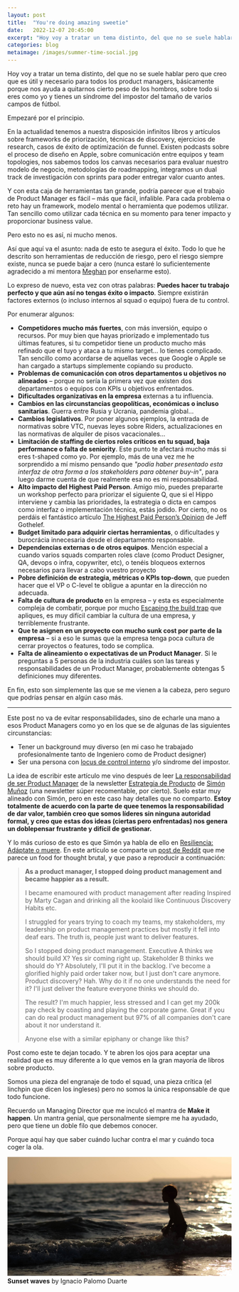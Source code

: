 ```yaml
---
layout: post
title:  "You're doing amazing sweetie"
date:   2022-12-07 20:45:00
excerpt: "Hoy voy a tratar un tema distinto, del que no se suele hablar pero que creo que es útil y necesario para todos los product managers, básicamente porque nos ayuda a quitarnos"
categories: blog
metaimage: /images/summer-time-social.jpg
---
```


Hoy voy a tratar un tema distinto, del que no se suele hablar pero que creo que es útil y necesario para todos los product managers, básicamente porque nos ayuda a quitarnos cierto peso de los hombros, sobre todo si eres como yo y tienes un síndrome del impostor del tamaño de varios campos de fútbol.

Empezaré por el principio.

En la actualidad tenemos a nuestra disposición infinitos libros y artículos sobre frameworks de priorización, técnicas de discovery, ejercicios de research, casos de éxito de optimización de funnel. Existen podcasts sobre el proceso de diseño en Apple, sobre comunicación entre equipos y team topologies, nos sabemos todos los canvas necesarios para evaluar nuestro modelo de negocio, metodologías de roadmapping, integramos un dual track de investigación con sprints para poder entregar valor cuanto antes.

Y con esta caja de herramientas tan grande, podría parecer que el trabajo de Product Manager es fácil – más que fácil, infalible. Para cada problema o reto hay un framework, modelo mental o herramienta que podemos utilizar. Tan sencillo como utilizar cada técnica en su momento para tener impacto y proporcionar business value.

Pero esto no es así, ni mucho menos.

Así que aquí va el asunto: nada de esto te asegura el éxito. Todo lo que he descrito son herramientas de reducción de riesgo, pero el riesgo siempre existe, nunca se puede bajar a cero (nunca estaré lo suficientemente agradecido a mi mentora <a href="https://www.linkedin.com/in/meaghan-waters-4339055">Meghan</a> por enseñarme esto).

Lo expreso de nuevo, esta vez con otras palabras: <strong>Puedes hacer tu trabajo perfecto y que aún así no tengas éxito o impacto</strong>. Siempre existirán factores externos (o incluso internos al squad o equipo) fuera de tu control. 

Por enumerar algunos:
- <strong>Competidores mucho más fuertes</strong>, con más inversión, equipo o recursos. Por muy bien que hayas priorizado e implementado tus últimas features, si tu competidor tiene un producto mucho más refinado que el tuyo y ataca a tu mismo target... lo tienes complicado. Tan sencillo como acordarse de aquellas veces que Google o Apple se han cargado a startups simplemente copiando su producto.
- <strong>Problemas de comunicación con otros departamentos u objetivos no alineados</strong> – porque no sería la primera vez que existen dos departamentos o equipos con KPIs u objetivos enfrentados.
- <strong>Dificultades organizativas en la empresa</strong> externas a tu influencia.
- <strong>Cambios en las circunstancias geopolíticas, económicas o incluso sanitarias</strong>. Guerra entre Rusia y Ucrania, pandemia global...
- <strong>Cambios legislativos</strong>. Por poner algunos ejemplos, la entrada de normativas sobre VTC, nuevas leyes sobre Riders, actualizaciones en las normativas de alquiler de pisos vacacionales... 
- <strong>Limitación de staffing de ciertos roles críticos en tu squad, baja performance o falta de seniority</strong>. Este punto te afectará mucho más si eres t-shaped como yo. Por ejemplo, más de una vez me he sorprendido a mí mismo pensando que <em>"podía haber presentado esta interfaz de otra forma a los stakeholders para obtener buy-in"</em>, para luego darme cuenta de que realmente esa no es mi responsabilidad.
- <strong>Alto impacto del Highest Paid Person</strong>. Amigo mío, puedes prepararte un workshop perfecto para priorizar el siguiente Q, que si el Hippo interviene y cambia las prioridades, la estrategia o dicta en campos como interfaz o implementación técnica, estás jodido. Por cierto, no os perdáis el fantástico artículo <a title="artículo sobre el rol de la opinión de la persona mejor pagada de la reunión" href="https://jeffgothelf.com/blog/highest-paid-persons-opinion/">The Highest Paid Person’s Opinion</a> de Jeff Gothelef.
- <strong>Budget limitado para adquirir ciertas herramientas</strong>, o dificultades y burocrácia innecesaria desde el departamento responsable. 
- <strong>Dependencias externas o de otros equipos</strong>. Mención especial a cuando varios squads comparten roles clave (como Product Designer, QA, devops o infra, copywriter, etc), o tenéis bloqueos externos necesarios para llevar a cabo vuestro proyecto
- <strong>Pobre definición de estrategia, métricas o KPIs top-down</strong>, que pueden hacer que el VP o C-level te obligue a apuntar en la dirección no adecuada.
- <strong>Falta de cultura de producto</strong> en la empresa – y esta es especialmente compleja de combatir, porque por mucho <a href="https://melissaperri.com/book" title="Enlace al libro Escaping the build trap de Melissa Perri">Escaping the build trap</a> que apliques, es muy difícil cambiar la cultura de una empresa, y terriblemente frustrante.
- <strong>Que te asignen en un proyecto con mucho sunk cost por parte de la empresa</strong> – si a eso le sumas que la empresa tenga poca cultura de cerrar proyectos o features, todo se complica.
- <strong>Falta de alineamiento o expectativas de un Product Manager</strong>. Si le preguntas a 5 personas de la industria cuáles son las tareas y responsabilidades de un Product Manager, probablemente obtengas 5 definiciones muy diferentes.

En fin, esto son simplemente las que se me vienen a la cabeza, pero seguro que podrías pensar en algún caso más.

---

Este post no va de evitar responsabilidades, sino de echarle una mano a esos Product Managers como yo en los que se de algunas de las siguientes circunstancias:
- Tener un background muy diverso (en mi caso he trabajado profesionalmente tanto de Ingeniero como de Product designer)
- Ser una persona con <a title="Artículo sobre qué es el locus de control, Locus de control interno y externo" href="https://www.psiquion.com/blog/que-es-locus-control-locus-control-interno-externo">locus de control interno</a> y/o síndrome del impostor.

La idea de escribir este artículo me vino después de leer <a title="Artículo sobre la responsabilidad de ser Product Manager" href="https://www.estrategiadeproducto.com/p/la-responsabilidad-de-ser-product-manager">La responsabilidad de ser Product Manager</a> de la newsletter <a href="https://www.estrategiadeproducto.com/">Estrategia de Producto</a> de <a title="Cuenta de twitter de Simón Muñoz" href="https://twitter.com/simonvlc">Simón Muñoz</a> (una newsletter súper recomentable, por cierto). Suelo estar muy alineado con Simón, pero en este caso hay detalles que no comparto. <strong>Estoy totalmente de acuerdo con la parte de quee tenemos la responsabilidad de dar valor, también creo que somos líderes sin ninguna autoridad formal, y creo que estas dos ideas (ciertas pero enfrentadas) nos genera un doblepensar frustrante y difícil de gestionar.</strong>

Y lo más curioso de esto es que Simón ya habla de ello en <a href="https://www.estrategiadeproducto.com/p/resiliencia-adaptate-o-muere">Resiliencia: Adáptate o muere</a>. En este artículo se comparte un <a href="https://www.reddit.com/r/ProductManagement/comments/ya30re/as_a_product_manager_i_stopped_doing_product/">post de Reddit</a> que me parece un food for thought brutal, y que paso a reproducir a continuación:

> <p><strong>As a product manager, I stopped doing product management and became happier as a result.</strong></p>
> <p>I became enamoured with product management after reading Inspired by Marty Cagan and drinking all the koolaid like Continuous Discovery Habits etc.</p>
> <p>I struggled for years trying to coach my teams, my stakeholders, my leadership on product management practices but mostly it fell into deaf ears. The truth is, people just want to deliver features.</p>
> <p>So I stopped doing product management. Executive A thinks we should build X? Yes sir coming right up. Stakeholder B thinks we should do Y? Absolutely, I'll put it in the backlog. I've become a glorified highly paid order taker now, but I just don't care anymore. Product discovery? Hah. Why do it if no one understands the need for it? I'll just deliver the feature everyone thinks we should do.</p>
> <p>The result? I'm much happier, less stressed and I can get my 200k pay check by coasting and playing the corporate game. Great if you can do real product management but 97% of all companies don't care about it nor understand it.</p>
> <p>Anyone else with a similar epiphany or change like this?</p>

Post como este te dejan tocado. Y te abren los ojos para aceptar una realidad que es muy diferente a lo que vemos en la gran mayoría de libros sobre producto.

Somos una pieza del engranaje de todo el squad, una pieza crítica (el linchpin que dicen los ingleses) pero no somos la única responsable de que todo funcione. 

Recuerdo un Managing Director que me inculcó el mantra de <strong>Make it happen</strong>. Un mantra genial, que personalmente siempre me ha ayudado, pero que tiene un doble filo que debemos conocer.

Porque aquí hay que saber cuándo luchar contra el mar y cuándo toca coger la ola.

<p><img class="i-want-to-break-free" src="/images/summer-time.jpg" alt="Una foto a contra luz de Nacho jugando en la playa">
<span class="smaller-text"><strong>Sunset waves</strong> by Ignacio Palomo Duarte</span></p>